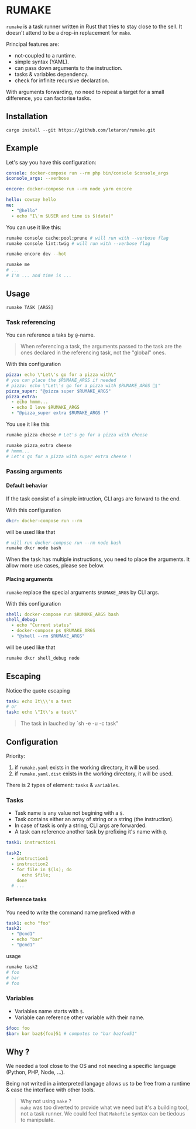 # RUMAKE

`rumake` is a task runner written in Rust that tries to stay close to the sell. It doesn't attend to be a drop-in replacement for `make`.

Principal features are:
- not-coupled to a runtime.
- simple syntax (YAML).
- can pass down arguments to the instruction.
- tasks & variables dependency.
- check for infinite recursive declaration.

With arguments forwarding, no need to repeat a target for a small difference, you can factorise tasks.

## Installation

```shell
cargo install --git https://github.com/letaron/rumake.git
```

## Example

Let's say you have this configuration:
```yaml
console: docker-compose run --rm php bin/console $console_args
$console_args: --verbose

encore: docker-compose run --rm node yarn encore

hello: cowsay hello
me:
  - "@hello"
  - echo "I\'m $USER and time is $(date)"
```

You can use it like this:
```bash
rumake console cache:pool:prune # will run with --verbose flag
rumake console lint:twig # will run with --verbose flag

rumake encore dev --hot

rumake me
# ...
# I'm ... and time is ...
```

## Usage

`rumake TASK [ARGS]`

### Task referencing

You can reference a taks by `@`-name.

> When referencing a task, the arguments passed to the task are the ones declared in the referencing task, not the "global" ones.

With this configuration
```yaml
pizza: echo \"Let\'s go for a pizza with\"
# you can place the $RUMAKE_ARGS if needed
# pizza: echo \"Let\'s go for a pizza with $RUMAKE_ARGS 🍕\"
pizza_super: "@pizza super $RUMAKE_ARGS"
pizza_extra:
  - echo hmmm...
  - echo I love $RUMAKE_ARGS
  - "@pizza_super extra $RUMAKE_ARGS !"
```

You use it like this
```bash
rumake pizza cheese # Let's go for a pizza with cheese

rumake pizza_extra cheese
# hmmm...
# Let's go for a pizza with super extra cheese !
```

### Passing arguments

#### Default behavior

If the task consist of a simple intruction, CLI args are forward to the end.

With this configuration
```yaml
dkcr: docker-compose run --rm
```

will be used like that
```bash
# will run docker-compose run --rm node bash
rumake dkcr node bash
```

When the task has multiple instructions, you need to place the arguments. It allow more use cases, please see below.

#### Placing arguments

`rumake` replace the special arguments `$RUMAKE_ARGS` by CLI args.

With this configuration
```yaml
shell: docker-compose run $RUMAKE_ARGS bash 
shell_debug:
  - echo "Current status"
  - docker-compose ps $RUMAKE_ARGS
  - "@shell --rm $RUMAKE_ARGS"

```

will be used like that
```bash
rumake dkcr shell_debug node
```

## Escaping

Notice the quote escaping
```yaml
task: echo It\\\'s a test
# or
task: echo \"It\'s a test\"
```

> The task in lauched by `sh -e -u -c task"

## Configuration

Priority:
1. if `rumake.yaml` exists in the working directory, it will be used.
2. if `rumake.yaml.dist` exists in the working directory, it will be used.

There is 2 types of element: `tasks` & `variables`.

### Tasks

- Task name is any value not begining with a `$`.
- Task contains either an array of string or a string (the instruction).
- In case of task is only a string, CLI args are forwarded.
- A task can reference another task by prefixing it's name with `@`.

```yaml
task1: instruction1

task2:
  - instruction1
  - instruction2
  - for file in $(ls); do
      echo $file;
    done
  # ...
```

#### Reference tasks

You need to write the command name prefixed with `@`

```yaml
task1: echo "foo"
task2:
  - "@cmd1"
  - echo "bar"
  - "@cmd1"
```

usage
```bash
rumake task2
# foo
# bar
# foo
```

### Variables

 - Variables name starts with `$`.
 - Variable can reference other variable with their name.

```yaml
$foo: foo
$bar: bar baz${foo}51 # computes to "bar bazfoo51"
```

## Why ?

We needed a tool close to the OS and not needing a specific language (Python, PHP, Node, ...).

Being not writed in a interpreted langage allows us to be free from a runtime & ease the interface with other tools.

> Why not using `make` ? \
> `make` was too diverted to provide what we need but it's a building tool, not a task runner.
> We could feel that `Makefile` syntax can be tiedous to manipulate.
